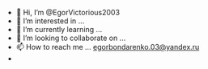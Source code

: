 - 👋 Hi, I’m @EgorVictorious2003
- 👀 I’m interested in ...
- 🌱 I’m currently learning ...
- 💞️ I’m looking to collaborate on ...  
- 📫 How to reach me ...  egorbondarenko.03@yandex.ru
-
